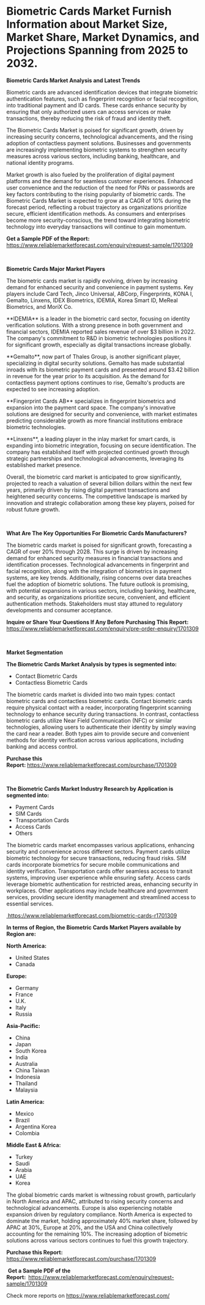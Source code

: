 <p><h1>Biometric Cards Market Furnish Information about Market Size, Market Share, Market Dynamics, and Projections Spanning from 2025 to 2032.</h1></p><p><strong>Biometric Cards Market Analysis and Latest Trends</strong></p>
<p><p>Biometric cards are advanced identification devices that integrate biometric authentication features, such as fingerprint recognition or facial recognition, into traditional payment and ID cards. These cards enhance security by ensuring that only authorized users can access services or make transactions, thereby reducing the risk of fraud and identity theft. </p><p>The Biometric Cards Market is poised for significant growth, driven by increasing security concerns, technological advancements, and the rising adoption of contactless payment solutions. Businesses and governments are increasingly implementing biometric systems to strengthen security measures across various sectors, including banking, healthcare, and national identity programs. </p><p>Market growth is also fueled by the proliferation of digital payment platforms and the demand for seamless customer experiences. Enhanced user convenience and the reduction of the need for PINs or passwords are key factors contributing to the rising popularity of biometric cards. The Biometric Cards Market is expected to grow at a CAGR of 10% during the forecast period, reflecting a robust trajectory as organizations prioritize secure, efficient identification methods. As consumers and enterprises become more security-conscious, the trend toward integrating biometric technology into everyday transactions will continue to gain momentum.</p></p>
<p><strong>Get a Sample PDF of the Report:&nbsp;</strong> <a href="https://www.reliablemarketforecast.com/enquiry/request-sample/1701309?utm_campaign=1834&utm_medium=2&utm_source=Github&utm_content=ia&utm_term=09012025&utm_id=biometric-cards">https://www.reliablemarketforecast.com/enquiry/request-sample/1701309</a></p>
<p>&nbsp;</p>
<p><strong>Biometric Cards Major Market Players</strong></p>
<p><p>The biometric cards market is rapidly evolving, driven by increasing demand for enhanced security and convenience in payment systems. Key players include Card Tech, Jinco Universal, ABCorp, Fingerprints, KONA I, Gemalto, Linxens, IDEX Biometrics, IDEMIA, Korea Smart ID, MeReal Biometrics, and MoriX Co.</p><p>**IDEMIA** is a leader in the biometric card sector, focusing on identity verification solutions. With a strong presence in both government and financial sectors, IDEMIA reported sales revenue of over $3 billion in 2022. The company's commitment to R&D in biometric technologies positions it for significant growth, especially as digital transactions increase globally.</p><p>**Gemalto**, now part of Thales Group, is another significant player, specializing in digital security solutions. Gemalto has made substantial inroads with its biometric payment cards and presented around $3.42 billion in revenue for the year prior to its acquisition. As the demand for contactless payment options continues to rise, Gemalto's products are expected to see increasing adoption.</p><p>**Fingerprint Cards AB** specializes in fingerprint biometrics and expansion into the payment card space. The company's innovative solutions are designed for security and convenience, with market estimates predicting considerable growth as more financial institutions embrace biometric technologies.</p><p>**Linxens**, a leading player in the inlay market for smart cards, is expanding into biometric integration, focusing on secure identification. The company has established itself with projected continued growth through strategic partnerships and technological advancements, leveraging its established market presence.</p><p>Overall, the biometric card market is anticipated to grow significantly, projected to reach a valuation of several billion dollars within the next few years, primarily driven by rising digital payment transactions and heightened security concerns. The competitive landscape is marked by innovation and strategic collaboration among these key players, poised for robust future growth.</p></p>
<p>&nbsp;</p>
<p><strong>What Are The Key Opportunities For Biometric Cards Manufacturers?</strong></p>
<p><p>The biometric cards market is poised for significant growth, forecasting a CAGR of over 20% through 2028. This surge is driven by increasing demand for enhanced security measures in financial transactions and identification processes. Technological advancements in fingerprint and facial recognition, along with the integration of biometrics in payment systems, are key trends. Additionally, rising concerns over data breaches fuel the adoption of biometric solutions. The future outlook is promising, with potential expansions in various sectors, including banking, healthcare, and security, as organizations prioritize secure, convenient, and efficient authentication methods. Stakeholders must stay attuned to regulatory developments and consumer acceptance.</p></p>
<p><strong>Inquire or Share Your Questions If Any Before Purchasing This Report:</strong> <a href="https://www.reliablemarketforecast.com/enquiry/pre-order-enquiry/1701309?utm_campaign=1834&utm_medium=2&utm_source=Github&utm_content=ia&utm_term=09012025&utm_id=biometric-cards">https://www.reliablemarketforecast.com/enquiry/pre-order-enquiry/1701309</a></p>
<p>&nbsp;</p>
<p><strong>Market Segmentation</strong></p>
<p><strong>The Biometric Cards Market Analysis by types is segmented into:</strong></p>
<p><ul><li>Contact Biometric Cards</li><li>Contactless Biometric Cards</li></ul></p>
<p><p>The biometric cards market is divided into two main types: contact biometric cards and contactless biometric cards. Contact biometric cards require physical contact with a reader, incorporating fingerprint scanning technology to enhance security during transactions. In contrast, contactless biometric cards utilize Near Field Communication (NFC) or similar technologies, allowing users to authenticate their identity by simply waving the card near a reader. Both types aim to provide secure and convenient methods for identity verification across various applications, including banking and access control.</p></p>
<p><strong>Purchase this Report:&nbsp;</strong><a href="https://www.reliablemarketforecast.com/purchase/1701309?utm_campaign=1834&utm_medium=2&utm_source=Github&utm_content=ia&utm_term=09012025&utm_id=biometric-cards">https://www.reliablemarketforecast.com/purchase/1701309</a></p>
<p>&nbsp;</p>
<p><strong>The Biometric Cards Market Industry Research by Application is segmented into:</strong></p>
<p><ul><li>Payment Cards</li><li>SIM Cards</li><li>Transportation Cards</li><li>Access Cards</li><li>Others</li></ul></p>
<p><p>The biometric cards market encompasses various applications, enhancing security and convenience across different sectors. Payment cards utilize biometric technology for secure transactions, reducing fraud risks. SIM cards incorporate biometrics for secure mobile communications and identity verification. Transportation cards offer seamless access to transit systems, improving user experience while ensuring safety. Access cards leverage biometric authentication for restricted areas, enhancing security in workplaces. Other applications may include healthcare and government services, providing secure identity management and streamlined access to essential services.</p></p>
<p><a href="https://www.reliablemarketforecast.com/biometric-cards-r1701309?utm_campaign=1834&utm_medium=2&utm_source=Github&utm_content=ia&utm_term=09012025&utm_id=biometric-cards">&nbsp;https://www.reliablemarketforecast.com/biometric-cards-r1701309</a></p>
<p><strong>In terms of Region, the Biometric Cards Market Players available by Region are:</strong></p>
<p>
    <p> <strong> North America: </strong>
        <ul>
            <li>United States</li>
            <li>Canada</li>
        </ul>
        </p> 
    <p> <strong> Europe: </strong>
        <ul>
            <li>Germany</li>
            <li>France</li>
            <li>U.K.</li>
            <li>Italy</li>
            <li>Russia</li>
        </ul>
        </p> 
    <p> <strong> Asia-Pacific: </strong>
        <ul>
            <li>China</li>
            <li>Japan</li>
            <li>South Korea</li>
            <li>India</li>
            <li>Australia</li>
            <li>China Taiwan</li>
            <li>Indonesia</li>
            <li>Thailand</li>
            <li>Malaysia</li>
        </ul>
        </p> 
    <p> <strong> Latin America: </strong>
        <ul>
            <li>Mexico</li>
            <li>Brazil</li>
            <li>Argentina Korea</li>
            <li>Colombia</li>
        </ul>
        </p> 
    <p> <strong> Middle East & Africa: </strong>
        <ul>
            <li>Turkey</li>
            <li>Saudi</li>
            <li>Arabia</li>
            <li>UAE</li>
            <li>Korea</li>
        </ul>
    </p>
    </p>
<p><p>The global biometric cards market is witnessing robust growth, particularly in North America and APAC, attributed to rising security concerns and technological advancements. Europe is also experiencing notable expansion driven by regulatory compliance. North America is expected to dominate the market, holding approximately 40% market share, followed by APAC at 30%, Europe at 20%, and the USA and China collectively accounting for the remaining 10%. The increasing adoption of biometric solutions across various sectors continues to fuel this growth trajectory.</p></p>
<p><strong>Purchase this Report: </strong><a href="https://www.reliablemarketforecast.com/purchase/1701309?utm_campaign=1834&utm_medium=2&utm_source=Github&utm_content=ia&utm_term=09012025&utm_id=biometric-cards">https://www.reliablemarketforecast.com/purchase/1701309</a></p>
<p>&nbsp;<strong>Get a Sample PDF of the Report:&nbsp;&nbsp;</strong><a href="https://www.reliablemarketforecast.com/enquiry/request-sample/1701309?utm_campaign=1834&utm_medium=2&utm_source=Github&utm_content=ia&utm_term=09012025&utm_id=biometric-cards">https://www.reliablemarketforecast.com/enquiry/request-sample/1701309</a></p>
<p><strong></strong></p>
<p>Check more reports on <a href="https://www.reliablemarketforecast.com/?utm_campaign=1834&utm_medium=2&utm_source=Github&utm_content=ia&utm_term=09012025&utm_id=biometric-cards">https://www.reliablemarketforecast.com/</a></p>